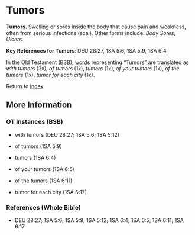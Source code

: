 # Tumors
**Tumors**. 
Swelling or sores inside the body that cause pain and weakness, often from serious infections (acai). 
Other forms include: 
*Body Sores*, *Ulcers*. 


**Key References for Tumors**: 
DEU 28:27, 1SA 5:6, 1SA 5:9, 1SA 6:4. 


In the Old Testament (BSB), words representing “Tumors” are translated as 
*with tumors* (3x), *of tumors* (1x), *tumors* (1x), *of your tumors* (1x), *of the tumors* (1x), *tumor for each city* (1x). 




Return to [Index](00-Index.md)

## More Information

### OT Instances (BSB)

* with tumors (DEU 28:27; 1SA 5:6; 1SA 5:12)

* of tumors (1SA 5:9)

* tumors (1SA 6:4)

* of your tumors (1SA 6:5)

* of the tumors (1SA 6:11)

* tumor for each city (1SA 6:17)



### References (Whole Bible)

* DEU 28:27; 1SA 5:6; 1SA 5:9; 1SA 5:12; 1SA 6:4; 1SA 6:5; 1SA 6:11; 1SA 6:17



